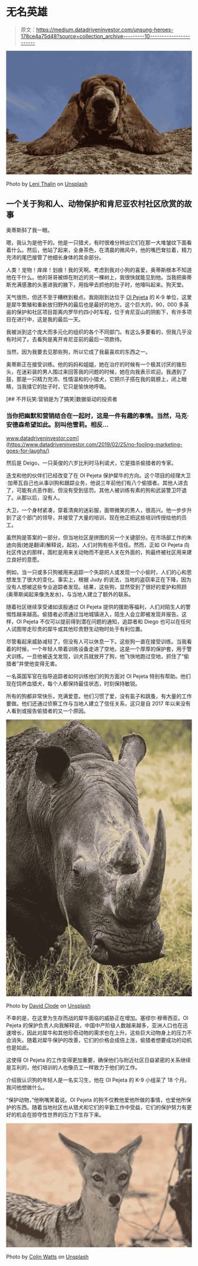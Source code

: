 # 无名英雄

> 原文：<https://medium.datadriveninvestor.com/unsung-heroes-178ce4a75d48?source=collection_archive---------10----------------------->

![](img/b6343ca5f2d4cbd8934bfdd416009b0d.png)

Photo by [Leni Thalin](https://unsplash.com/@photosharing1000?utm_source=medium&utm_medium=referral) on [Unsplash](https://unsplash.com?utm_source=medium&utm_medium=referral)

## 一个关于狗和人、动物保护和肯尼亚农村社区欣赏的故事

奥蒂斯斜了我一眼。

嗯，我认为是他干的。他是一只猎犬，有时很难分辨出它们在那一大堆皱纹下面看着什么。然后，他站了起来，全身茶色，在清晨的微风中，他的嘴巴耷拉着，精力充沛的尾巴接管了他细长身体的其余部分。

人类！宠物！痒痒！划痕！我的天啊。考虑到我对小狗的喜爱，奥蒂斯根本不知道他在干什么。他的哥哥被绑在附近的另一棵树上，我很快就能见到他。当我把奥蒂斯充满感激的头塞进我的腋下，用指甲去抓他的肚子时，他嚎叫起来。狗天堂。

天气很热，但还不至于糟糕到极点。我刚刚到达位于 [Ol Pejeta](https://www.olpejetaconservancy.org/) 的 K-9 单位，这里是犀牛繁殖和重新放归野外的最后也是最好的地方。这个巨大的，90，000 多英亩的保护和社区项目距离内罗毕约四小时车程，位于肯尼亚山的阴影下，有许多项目在进行中，这是我的最后一天。

我被派到这个庞大而多元化的组织的各个不同部门。有这么多要看的，但我几乎没有时间了。去看狗是离开肯尼亚前的最后一项款待。

当然，因为我要去见那些狗，所以它成了我最喜欢的东西之一。

奥蒂斯正在接受训练。他的妈妈和姐姐，她在治疗的时候有一个极其讨厌的锥形头，在迷彩装的男人围过来回答我的问题的时候，她在向我表示欢迎。我遇到了鼓，那是一只精力充沛、性情温和的小猎犬，它把爪子搭在我的肩膀上，闭上眼睛，当我揉它的肚子时，它只是愉快地呼吸。

[](https://www.datadriveninvestor.com/2019/02/25/no-fooling-marketing-goes-for-laughs/) [## 不开玩笑:营销是为了搞笑|数据驱动的投资者

### 当你把幽默和营销结合在一起时，这是一件有趣的事情。当然，马克·安德森希望如此。别叫他雪莉。相反…

www.datadriveninvestor.com](https://www.datadriveninvestor.com/2019/02/25/no-fooling-marketing-goes-for-laughs/) 

然后是 Deigo，一只英俊的六岁比利时马利诺犬，它是猎杀偷猎者的专家。

迭戈和他的伙伴们已经改变了在 Ol Pejeta 保护犀牛的方向。这个项目的经理大卫·加蒂瓦自己也从事训狗和跟踪业务，他说三年前他们有八个偷猎者。其他人进去了，可能有点恶作剧，但没有受到惩罚。其他人被训练有素的狗和武装警卫吓退了。从那以后，没有人。

大卫，一个身材紧凑，穿着清爽的迷彩服，面带微笑的男人，很高兴。他一步步升到了这个部门的领导，并接受了大量的培训，现在他正把这些培训传授给他的员工。

虽然狗是答案的一部分，但当地社区是拼图的另一个关键部分。在市场部工作的朱迪向我(她是翻译)解释说，起初，人们对狗有些不信任。然而，正如 Ol Pejeta 向社区传达的那样，围栏是用来关动物而不是把人关在外面的，狗最终被社区用来建立良好的意愿。

例如，当一只或多只狗被用来追踪一个失踪的人或发现一个小偷时，人们的心和思想发生了很大的变化。事实上，根据 Judy 的说法，当地的盗窃率正在下降，因为没有人想被这些专业追踪者发现。结果，这些狗，显然受到了很好的爱护和照顾(奥蒂斯闻起来像洗发水)，与当地人建立了额外的联系。

随着社区继续享受诸如该股通过 Ol Pejeta 提供的援助等福利，人们对陌生人的警惕性越来越高。偷猎者必须通过当地城镇进入，陌生人会立即被发现并报告。这样，Ol Pejeta 不仅可以提前得到潜在问题的通知，追踪者和 Diego 也可以在任何人试图带走珍贵的犀牛或其他珍贵野生动物时处于有利位置。

尽管看起来威胁减轻了，但没有人可以休息一下。这些狗一直在接受训练。当我看着的时候，一个年轻人带着训练设备走进了空地，这是一个厚厚的保护套，用于警犬训练。一旦他被迭戈发现，训犬员就放开了狗，他飞快地跑过空地，抓住了“偷猎者”并使他变得无害。

一名英国军官在指导追踪者如何训练他们的狗方面对 Ol Pejeta 特别有帮助。他们现在饲养血猎犬，每个人都保持最佳状态，时刻保持敏锐。

所有的狗都非常快乐，充满爱意。他们习惯了爱，没有虱子和跳蚤，有大量的工作要做。他们还通过侦察工作与当地人建立了信任关系，这只是自 2017 年以来没有人看到或报告偷猎者的又一个原因。

![](img/32eb72c4ff33f32e08558627281af03b.png)

Photo by [David Clode](https://unsplash.com/@davidclode?utm_source=medium&utm_medium=referral) on [Unsplash](https://unsplash.com?utm_source=medium&utm_medium=referral)

不幸的是，在这里为生存而战的犀牛面临的威胁正在增加。塞缪尔·穆蒂西亚。Ol Pejeta 的保护负责人向我解释说，中国中产阶级人数越来越多，亚洲人口也在迅速增长，因此对犀牛和其他珍奇动物的需求也在上升。这些巨大动物身上的压力不会消失。随着对犀牛保护的改善，它们的价格会成倍上涨，偷猎者想要成功的动机也是如此。

这使得 Ol Pejeta 的工作变得更加重要，确保他们与附近社区日益紧密的关系继续是互利的，他们培训的人也像员工一样致力于他们的工作。

介绍我认识狗的年轻人是一名实习生，他在 Ol Pejeta 的 K-9 小组呆了 18 个月。我问他想做什么。

“保护动物，”他咧嘴笑着说。Ol Pejeta 的狗不仅教他爱他所做的事情，也爱他所保护的东西。随着当地社区也从猎犬和它们的辛勤工作中受益，它们的保护努力有更好的机会在掠夺性世界的压力下生存下来。

![](img/af3f08702a730348b190a8d2a3ad2ce7.png)

Photo by [Colin Watts](https://unsplash.com/@imagefactory?utm_source=medium&utm_medium=referral) on [Unsplash](https://unsplash.com?utm_source=medium&utm_medium=referral)